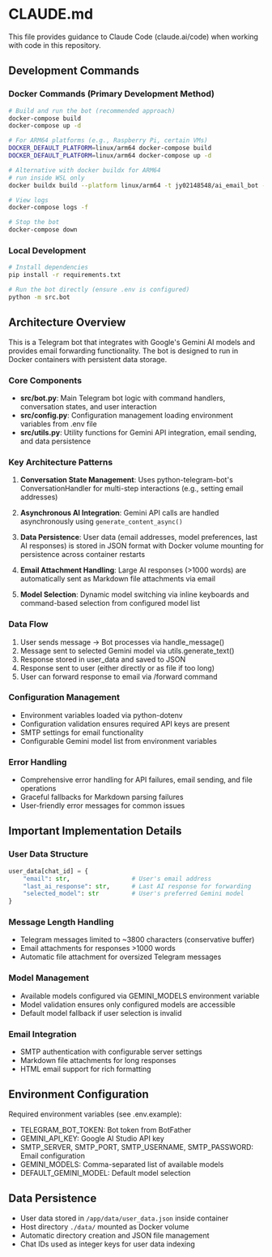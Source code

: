 # CLAUDE.md

This file provides guidance to Claude Code (claude.ai/code) when working with code in this repository.

## Development Commands

### Docker Commands (Primary Development Method)
```bash
# Build and run the bot (recommended approach)
docker-compose build
docker-compose up -d

# For ARM64 platforms (e.g., Raspberry Pi, certain VMs)
DOCKER_DEFAULT_PLATFORM=linux/arm64 docker-compose build
DOCKER_DEFAULT_PLATFORM=linux/arm64 docker-compose up -d

# Alternative with docker buildx for ARM64
# run inside WSL only
docker buildx build --platform linux/arm64 -t jy02148548/ai_email_bot --push .

# View logs
docker-compose logs -f

# Stop the bot
docker-compose down
```

### Local Development
```bash
# Install dependencies
pip install -r requirements.txt

# Run the bot directly (ensure .env is configured)
python -m src.bot
```

## Architecture Overview

This is a Telegram bot that integrates with Google's Gemini AI models and provides email forwarding functionality. The bot is designed to run in Docker containers with persistent data storage.

### Core Components

- **src/bot.py**: Main Telegram bot logic with command handlers, conversation states, and user interaction
- **src/config.py**: Configuration management loading environment variables from .env file
- **src/utils.py**: Utility functions for Gemini API integration, email sending, and data persistence

### Key Architecture Patterns

1. **Conversation State Management**: Uses python-telegram-bot's ConversationHandler for multi-step interactions (e.g., setting email addresses)

2. **Asynchronous AI Integration**: Gemini API calls are handled asynchronously using `generate_content_async()` 

3. **Data Persistence**: User data (email addresses, model preferences, last AI responses) is stored in JSON format with Docker volume mounting for persistence across container restarts

4. **Email Attachment Handling**: Large AI responses (>1000 words) are automatically sent as Markdown file attachments via email

5. **Model Selection**: Dynamic model switching via inline keyboards and command-based selection from configured model list

### Data Flow

1. User sends message → Bot processes via handle_message()
2. Message sent to selected Gemini model via utils.generate_text()
3. Response stored in user_data and saved to JSON
4. Response sent to user (either directly or as file if too long)
5. User can forward response to email via /forward command

### Configuration Management

- Environment variables loaded via python-dotenv
- Configuration validation ensures required API keys are present
- SMTP settings for email functionality
- Configurable Gemini model list from environment variables

### Error Handling

- Comprehensive error handling for API failures, email sending, and file operations
- Graceful fallbacks for Markdown parsing failures
- User-friendly error messages for common issues

## Important Implementation Details

### User Data Structure
```python
user_data[chat_id] = {
    "email": str,                 # User's email address
    "last_ai_response": str,      # Last AI response for forwarding
    "selected_model": str         # User's preferred Gemini model
}
```

### Message Length Handling
- Telegram messages limited to ~3800 characters (conservative buffer)
- Email attachments for responses >1000 words
- Automatic file attachment for oversized Telegram messages

### Model Management
- Available models configured via GEMINI_MODELS environment variable
- Model validation ensures only configured models are accessible
- Default model fallback if user selection is invalid

### Email Integration
- SMTP authentication with configurable server settings
- Markdown file attachments for long responses
- HTML email support for rich formatting

## Environment Configuration

Required environment variables (see .env.example):
- TELEGRAM_BOT_TOKEN: Bot token from BotFather
- GEMINI_API_KEY: Google AI Studio API key
- SMTP_SERVER, SMTP_PORT, SMTP_USERNAME, SMTP_PASSWORD: Email configuration
- GEMINI_MODELS: Comma-separated list of available models
- DEFAULT_GEMINI_MODEL: Default model selection

## Data Persistence

- User data stored in `/app/data/user_data.json` inside container
- Host directory `./data/` mounted as Docker volume
- Automatic directory creation and JSON file management
- Chat IDs used as integer keys for user data indexing
